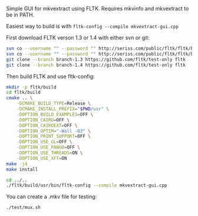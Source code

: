 Simple GUI for mkvextract using FLTK.
Requires mkvinfo and mkvextract to be in PATH.

Easiest way to build is with `fltk-config --compile mkvextract-gui.cpp`

First download FLTK verson 1.3 or 1.4 with either svn or git:
``` sh
svn co --username "" --password "" http://seriss.com/public/fltk/fltk/branches/branch-1.3/ fltk
svn co --username "" --password "" http://seriss.com/public/fltk/fltk/branches/branch-1.4/ fltk
git clone --branch branch-1.3 https://github.com/fltk/test-only fltk
git clone --branch branch-1.4 https://github.com/fltk/test-only fltk
```

Then build FLTK and use fltk-config:
``` sh
mkdir -p fltk/build
cd fltk/build
cmake .. \
	-DCMAKE_BUILD_TYPE=Release \
	-DCMAKE_INSTALL_PREFIX="$PWD/usr" \
	-DOPTION_BUILD_EXAMPLES=OFF \
	-DOPTION_CAIRO=OFF \
	-DOPTION_CAIROEXT=OFF \
	-DOPTION_OPTIM="-Wall -O3" \
	-DOPTION_PRINT_SUPPORT=OFF \
	-DOPTION_USE_GL=OFF \
	-DOPTION_USE_PANGO=OFF \
	-DOPTION_USE_THREADS=ON \
	-DOPTION_USE_XFT=ON
make -j4
make install

cd ../..
./fltk/build/usr/bin/fltk-config --compile mkvextract-gui.cpp
```

You can create a .mkv file for testing:
``` sh
./test/mux.sh
```

